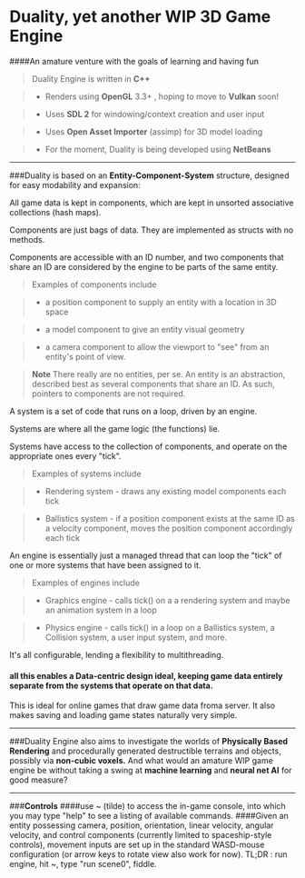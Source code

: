 # Duality, yet another WIP 3D Game Engine
####An amature venture with the goals of learning and having fun

> Duality Engine is written in **C++**

> - Renders using **OpenGL** 3.3+ , hoping to move to **Vulkan** soon!

> - Uses **SDL 2** for windowing/context creation and user input

> - Uses **Open Asset Importer** (assimp) for 3D model loading

> - For the moment, Duality is being developed using **NetBeans**

----------
###Duality is based on an **Entity-Component-System** structure, designed for easy modability and expansion:

All game data is kept in components, which are kept in unsorted associative collections (hash maps).

Components are just bags of data. They are implemented as structs with no methods.

Components are accessible with an ID number, and two components that share an ID are considered by the engine to be parts of the same entity.
	
> Examples of components include

> - a position component to supply an entity with a location in 3D space

> - a model component to give an entity visual geometry

> - a camera component to allow the viewport to "see" from an entity's point of view.

> **Note** 
> There really are no entities, per se. An entity is an abstraction, described best as several components that share an ID. As such, pointers to components are not required.

A system is a set of code that runs on a loop, driven by an engine.

Systems are where all the game logic (the functions) lie.

Systems have access to the collection of components, and operate on the appropriate ones	every "tick".

> Examples of systems include

> - Rendering system - draws any existing model components each tick

> - Ballistics system - if a position component exists at the same ID as a velocity component, moves the position component accordingly each tick

An engine is essentially just a managed thread that can loop the "tick" of one or more	systems that have been assigned to it.

> Examples of engines include

> - Graphics engine - calls tick() on a a rendering system and maybe an animation system in a loop

> - Physics engine - calls tick() in a loop on a Ballistics system, a Collision system, a user input system, and more.

It's all configurable, lending a flexibility to multithreading.
#### all this enables a **Data-centric** design ideal, keeping game data entirely separate from the systems that operate on that data.
This is ideal for online games that draw game data froma server.
It also makes saving and loading game states naturally very simple.

----------
###Duality Engine also aims to investigate the worlds of **Physically Based Rendering** and procedurally generated destructible terrains and objects, possibly via **non-cubic voxels.** And what would an amature WIP game engine be without taking a swing at **machine learning** and **neural net AI** for good measure?

_____________________
###**Controls**
####use  ~  (tilde) to access the in-game console, into which you may type "help" to see a listing of available commands.
####Given an entity possessing camera, position, orientation, linear velocity, angular velocity, and control components (currently limited to spaceship-style controls), movement inputs are set up in the standard WASD-mouse configuration (or arrow keys to rotate view also work for now). TL;DR : run engine, hit ~, type "run scene0", fiddle.

